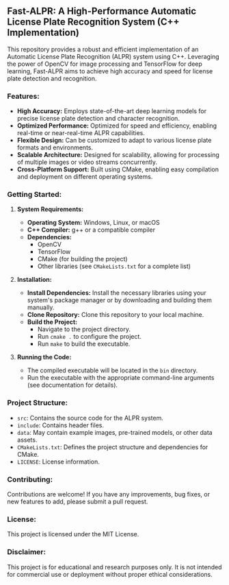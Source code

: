 ## Fast-ALPR: A High-Performance Automatic License Plate Recognition System (C++ Implementation)

This repository provides a robust and efficient implementation of an Automatic License Plate Recognition (ALPR) system using C++. Leveraging the power of OpenCV for image processing and TensorFlow for deep learning, Fast-ALPR aims to achieve high accuracy and speed for license plate detection and recognition. 

### Features:

* **High Accuracy:**  Employs state-of-the-art deep learning models for precise license plate detection and character recognition.
* **Optimized Performance:**  Optimized for speed and efficiency, enabling real-time or near-real-time ALPR capabilities.
* **Flexible Design:**  Can be customized to adapt to various license plate formats and environments.
* **Scalable Architecture:**  Designed for scalability, allowing for processing of multiple images or video streams concurrently.
* **Cross-Platform Support:**  Built using CMake, enabling easy compilation and deployment on different operating systems.

### Getting Started:

1. **System Requirements:**
   - **Operating System:**  Windows, Linux, or macOS
   - **C++ Compiler:**  g++ or a compatible compiler
   - **Dependencies:**
     - OpenCV
     - TensorFlow
     - CMake (for building the project)
     - Other libraries (see `CMakeLists.txt` for a complete list)

2. **Installation:**
   - **Install Dependencies:** Install the necessary libraries using your system's package manager or by downloading and building them manually.
   - **Clone Repository:** Clone this repository to your local machine.
   - **Build the Project:**
     - Navigate to the project directory.
     - Run `cmake .` to configure the project.
     - Run `make` to build the executable.

3. **Running the Code:**
   - The compiled executable will be located in the `bin` directory.
   - Run the executable with the appropriate command-line arguments (see documentation for details).

### Project Structure:

- `src`: Contains the source code for the ALPR system.
- `include`: Contains header files.
- `data`:  May contain example images, pre-trained models, or other data assets.
- `CMakeLists.txt`:  Defines the project structure and dependencies for CMake.
- `LICENSE`:  License information.

### Contributing:

Contributions are welcome! If you have any improvements, bug fixes, or new features to add, please submit a pull request.

### License:

This project is licensed under the MIT License.

### Disclaimer:

This project is for educational and research purposes only. It is not intended for commercial use or deployment without proper ethical considerations. 


